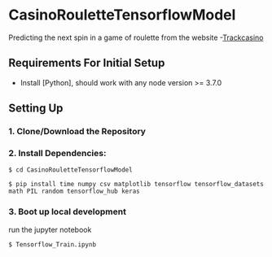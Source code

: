 # CasinoRouletteTensorflowModel
Predicting the next spin in a game of roulette from the website -[Trackcasino](https://tracksino.com/)

## Requirements For Initial Setup
- Install [Python], should work with any node version >= 3.7.0

## Setting Up
### 1. Clone/Download the Repository

### 2. Install Dependencies:
```
$ cd CasinoRouletteTensorflowModel

$ pip install time numpy csv matplotlib tensorflow tensorflow_datasets math PIL random tensorflow_hub keras
```
### 3. Boot up local development
run the jupyter notebook 
```
$ Tensorflow_Train.ipynb
```
